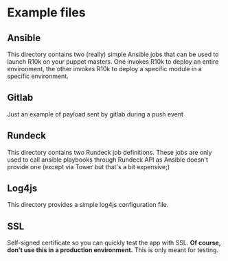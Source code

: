 # Example files

## Ansible

This directory contains two (really) simple Ansible jobs that can be used to launch R10k on your puppet masters. One invokes R10k to deploy an entire environment, the other invokes R10k to deploy a specific module in a specific environment.


## Gitlab

Just an example of payload sent by gitlab during a push event


## Rundeck

This directory contains two Rundeck job definitions. These jobs are only used to call ansible playbooks through Rundeck API as Ansible doesn't provide one (except via Tower but that's a bit expensive;)


## Log4js

This directory provides a simple log4js configuration file.


## SSL

Self-signed certificate so you can quickly test the app with SSL. **Of course, don't use this in a production environment.** This is only meant for testing.
